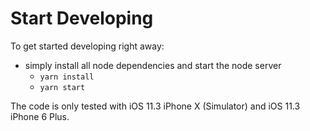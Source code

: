 # Start Developing

To get started developing right away:

* simply install all node dependencies and start the node server
    - `yarn install`
    - `yarn start`
    
The code is only tested with iOS 11.3 iPhone X (Simulator) and iOS 11.3 iPhone 6 Plus. 
    